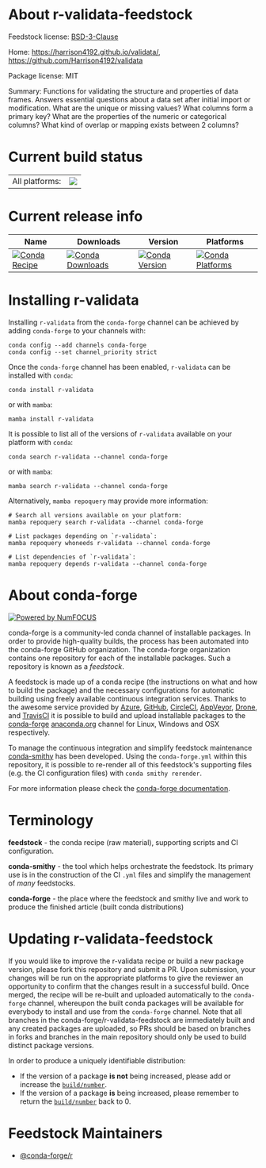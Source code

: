 About r-validata-feedstock
==========================

Feedstock license: [BSD-3-Clause](https://github.com/conda-forge/r-validata-feedstock/blob/main/LICENSE.txt)

Home: https://harrison4192.github.io/validata/, https://github.com/Harrison4192/validata

Package license: MIT

Summary: Functions for validating the structure and properties of data frames. Answers essential questions about a data set after initial import or modification. What are the unique or missing values? What columns form a primary key? What are the properties of the numeric or categorical columns? What kind of overlap or mapping exists between 2 columns?

Current build status
====================


<table><tr><td>All platforms:</td>
    <td>
      <a href="https://dev.azure.com/conda-forge/feedstock-builds/_build/latest?definitionId=16401&branchName=main">
        <img src="https://dev.azure.com/conda-forge/feedstock-builds/_apis/build/status/r-validata-feedstock?branchName=main">
      </a>
    </td>
  </tr>
</table>

Current release info
====================

| Name | Downloads | Version | Platforms |
| --- | --- | --- | --- |
| [![Conda Recipe](https://img.shields.io/badge/recipe-r--validata-green.svg)](https://anaconda.org/conda-forge/r-validata) | [![Conda Downloads](https://img.shields.io/conda/dn/conda-forge/r-validata.svg)](https://anaconda.org/conda-forge/r-validata) | [![Conda Version](https://img.shields.io/conda/vn/conda-forge/r-validata.svg)](https://anaconda.org/conda-forge/r-validata) | [![Conda Platforms](https://img.shields.io/conda/pn/conda-forge/r-validata.svg)](https://anaconda.org/conda-forge/r-validata) |

Installing r-validata
=====================

Installing `r-validata` from the `conda-forge` channel can be achieved by adding `conda-forge` to your channels with:

```
conda config --add channels conda-forge
conda config --set channel_priority strict
```

Once the `conda-forge` channel has been enabled, `r-validata` can be installed with `conda`:

```
conda install r-validata
```

or with `mamba`:

```
mamba install r-validata
```

It is possible to list all of the versions of `r-validata` available on your platform with `conda`:

```
conda search r-validata --channel conda-forge
```

or with `mamba`:

```
mamba search r-validata --channel conda-forge
```

Alternatively, `mamba repoquery` may provide more information:

```
# Search all versions available on your platform:
mamba repoquery search r-validata --channel conda-forge

# List packages depending on `r-validata`:
mamba repoquery whoneeds r-validata --channel conda-forge

# List dependencies of `r-validata`:
mamba repoquery depends r-validata --channel conda-forge
```


About conda-forge
=================

[![Powered by
NumFOCUS](https://img.shields.io/badge/powered%20by-NumFOCUS-orange.svg?style=flat&colorA=E1523D&colorB=007D8A)](https://numfocus.org)

conda-forge is a community-led conda channel of installable packages.
In order to provide high-quality builds, the process has been automated into the
conda-forge GitHub organization. The conda-forge organization contains one repository
for each of the installable packages. Such a repository is known as a *feedstock*.

A feedstock is made up of a conda recipe (the instructions on what and how to build
the package) and the necessary configurations for automatic building using freely
available continuous integration services. Thanks to the awesome service provided by
[Azure](https://azure.microsoft.com/en-us/services/devops/), [GitHub](https://github.com/),
[CircleCI](https://circleci.com/), [AppVeyor](https://www.appveyor.com/),
[Drone](https://cloud.drone.io/welcome), and [TravisCI](https://travis-ci.com/)
it is possible to build and upload installable packages to the
[conda-forge](https://anaconda.org/conda-forge) [anaconda.org](https://anaconda.org/)
channel for Linux, Windows and OSX respectively.

To manage the continuous integration and simplify feedstock maintenance
[conda-smithy](https://github.com/conda-forge/conda-smithy) has been developed.
Using the ``conda-forge.yml`` within this repository, it is possible to re-render all of
this feedstock's supporting files (e.g. the CI configuration files) with ``conda smithy rerender``.

For more information please check the [conda-forge documentation](https://conda-forge.org/docs/).

Terminology
===========

**feedstock** - the conda recipe (raw material), supporting scripts and CI configuration.

**conda-smithy** - the tool which helps orchestrate the feedstock.
                   Its primary use is in the construction of the CI ``.yml`` files
                   and simplify the management of *many* feedstocks.

**conda-forge** - the place where the feedstock and smithy live and work to
                  produce the finished article (built conda distributions)


Updating r-validata-feedstock
=============================

If you would like to improve the r-validata recipe or build a new
package version, please fork this repository and submit a PR. Upon submission,
your changes will be run on the appropriate platforms to give the reviewer an
opportunity to confirm that the changes result in a successful build. Once
merged, the recipe will be re-built and uploaded automatically to the
`conda-forge` channel, whereupon the built conda packages will be available for
everybody to install and use from the `conda-forge` channel.
Note that all branches in the conda-forge/r-validata-feedstock are
immediately built and any created packages are uploaded, so PRs should be based
on branches in forks and branches in the main repository should only be used to
build distinct package versions.

In order to produce a uniquely identifiable distribution:
 * If the version of a package **is not** being increased, please add or increase
   the [``build/number``](https://docs.conda.io/projects/conda-build/en/latest/resources/define-metadata.html#build-number-and-string).
 * If the version of a package **is** being increased, please remember to return
   the [``build/number``](https://docs.conda.io/projects/conda-build/en/latest/resources/define-metadata.html#build-number-and-string)
   back to 0.

Feedstock Maintainers
=====================

* [@conda-forge/r](https://github.com/orgs/conda-forge/teams/r/)

